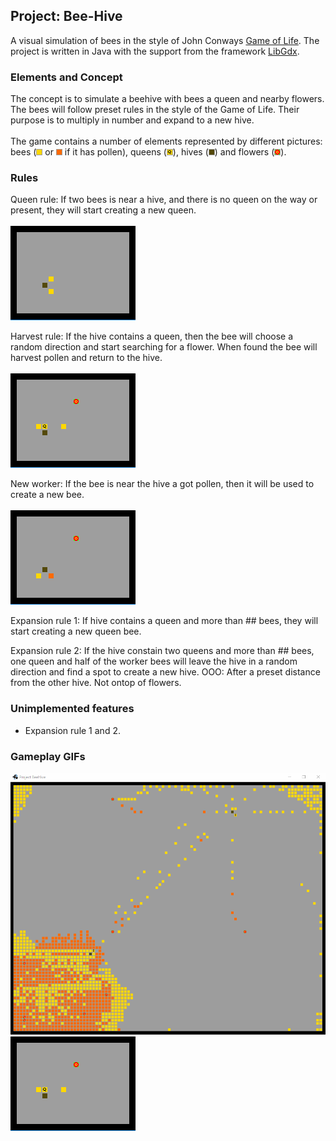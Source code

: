 ## Project: Bee-Hive ##
A visual simulation of bees in the style of John Conways <a href="https://bitstorm.org/gameoflife/">Game of Life</a>. 
The project is written in Java with the support from the framework <a href="https://libgdx.badlogicgames.com/">LibGdx</a>.

### Elements and Concept ###
The concept is to simulate a beehive with bees a queen and nearby flowers. 
The bees will follow preset rules in the style of the Game of Life. 
Their purpose is to multiply in number and expand to a new hive.
<br/><br/>
The game contains a number of elements represented by different pictures: 
bees (![](/Game/core/assets/beeNoPollen.png) or ![](/Game/core/assets/beePollen.png) if it has pollen), 
queens (![](/Game/core/assets/queen.png)), hives (![](/Game/core/assets/hive.png)) 
and flowers (![](/Game/core/assets/flower.png)).

### Rules ####
Queen rule: If two bees is near a hive, and there is no queen on the way or present, 
they will start creating a new queen. 
<br/><br/>
![GIF Queen Rule](/GIFS/README/queenRule.gif)

Harvest rule: If the hive contains a queen, then the bee will choose a random direction and 
start searching for a flower. When found the bee will harvest pollen and return to the hive.
<br/><br/>
![GIF Harvest Rule](/GIFS/README/harvestRule.gif)

New worker: If the bee is near the hive a got pollen, then it will be used to create a new bee.
<br/><br/>
![GIF Harvest Rule](/GIFS/README/newWorkerRule.gif)

Expansion rule 1: If hive contains a queen and more than ## bees, they will start creating a 
new queen bee. 

Expansion rule 2: If the hive constain two queens and more than ## bees, one queen and half of 
the worker bees will leave the hive in a random direction and find a spot to create a new hive. 
OOO: After a preset distance from the other hive. Not ontop of flowers.

### Unimplemented features ###
- Expansion rule 1 and 2.

### Gameplay GIFs ###
![A lot of bees](/GIFS/beeHive01.gif)
![Brand new game](/GIFS/README/harvestRule.gif)